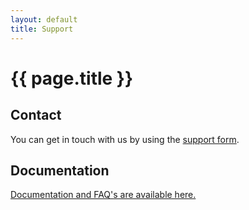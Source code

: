 ```yaml
---
layout: default
title: Support
---
```

# {{ page.title }}

## Contact
You can get in touch with us by using the [support form](https://docs.biodiversitydata.se/support/).

## Documentation
[Documentation and FAQ's are available here.](https://docs.biodiversitydata.se)